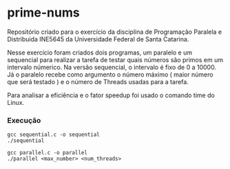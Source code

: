 # prime-nums

Repositório criado para o exercício da disciplina de Programação Paralela e Distribuida INE5645 da Universidade Federal de Santa Catarina.

Nesse exercício foram criados dois programas, um paralelo e um sequencial para realizar a tarefa de testar quais números são primos em um intervalo númerico.
Na versão sequencial, o intervalo é fixo de 0 a 10000. Já o paralelo recebe como argumento o número máximo ( maior número que será testado ) e o número de Threads usadas para a tarefa.

Para analisar a eficiência e o fator speedup foi usado o comando time do Linux. 

### Execução
`gcc sequential.c -o sequential`<br>
`./sequential`

`gcc parallel.c -o parallel`<br>
`./parallel <max_number> <num_threads> `
